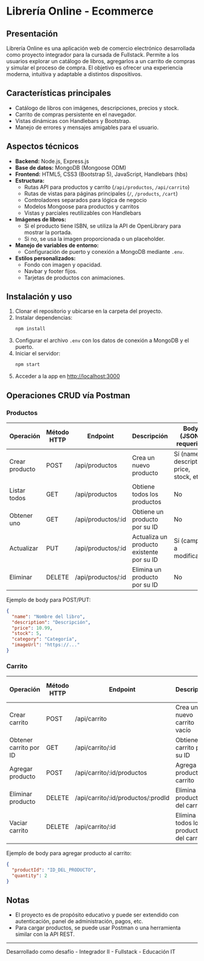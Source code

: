 # Librería Online - Ecommerce

## Presentación
Librería Online es una aplicación web de comercio electrónico desarrollada como proyecto integrador para la cursada de Fullstack. Permite a los usuarios explorar un catálogo de libros, agregarlos a un carrito de compras y simular el proceso de compra. El objetivo es ofrecer una experiencia moderna, intuitiva y adaptable a distintos dispositivos.

## Características principales
- Catálogo de libros con imágenes, descripciones, precios y stock.
- Carrito de compras persistente en el navegador.
- Vistas dinámicas con Handlebars y Bootstrap.
- Manejo de errores y mensajes amigables para el usuario.

## Aspectos técnicos
- **Backend:** Node.js, Express.js
- **Base de datos:** MongoDB (Mongoose ODM)
- **Frontend:** HTML5, CSS3 (Bootstrap 5), JavaScript, Handlebars (hbs)
- **Estructura:**
  - Rutas API para productos y carrito (`/api/productos`, `/api/carrito`)
  - Rutas de vistas para páginas principales (`/`, `/products`, `/cart`)
  - Controladores separados para lógica de negocio
  - Modelos Mongoose para productos y carritos
  - Vistas y parciales reutilizables con Handlebars
- **Imágenes de libros:**
  - Si el producto tiene ISBN, se utiliza la API de OpenLibrary para mostrar la portada.
  - Si no, se usa la imagen proporcionada o un placeholder.
- **Manejo de variables de entorno:**
  - Configuración de puerto y conexión a MongoDB mediante `.env`.
- **Estilos personalizados:**
  - Fondo con imagen y opacidad.
  - Navbar y footer fijos.
  - Tarjetas de productos con animaciones.

## Instalación y uso
1. Clonar el repositorio y ubicarse en la carpeta del proyecto.
2. Instalar dependencias:
   ```bash
   npm install
   ```
3. Configurar el archivo `.env` con los datos de conexión a MongoDB y el puerto.
4. Iniciar el servidor:
   ```bash
   npm start
   ```
5. Acceder a la app en [http://localhost:3000](http://localhost:3000)

## Operaciones CRUD vía Postman

### Productos
| Operación      | Método HTTP | Endpoint                  | Descripción                                 | Body (JSON) requerido         |
|----------------|-------------|---------------------------|---------------------------------------------|-------------------------------|
| Crear producto | POST        | /api/productos            | Crea un nuevo producto                      | Sí (name, description, price, stock, etc.) |
| Listar todos   | GET         | /api/productos            | Obtiene todos los productos                 | No                            |
| Obtener uno    | GET         | /api/productos/:id        | Obtiene un producto por su ID               | No                            |
| Actualizar     | PUT         | /api/productos/:id        | Actualiza un producto existente por su ID   | Sí (campos a modificar)       |
| Eliminar       | DELETE      | /api/productos/:id        | Elimina un producto por su ID               | No                            |

Ejemplo de body para POST/PUT:
```json
{
  "name": "Nombre del libro",
  "description": "Descripción",
  "price": 10.99,
  "stock": 5,
  "category": "Categoría",
  "imageUrl": "https://..."
}
```

### Carrito
| Operación                | Método HTTP | Endpoint                  | Descripción                                         | Body (JSON) requerido         |
|--------------------------|-------------|---------------------------|-----------------------------------------------------|-------------------------------|
| Crear carrito            | POST        | /api/carrito              | Crea un nuevo carrito vacío                         | No                            |
| Obtener carrito por ID   | GET         | /api/carrito/:id          | Obtiene el carrito por su ID                        | No                            |
| Agregar producto         | POST        | /api/carrito/:id/productos| Agrega un producto al carrito                       | Sí (productId, quantity)      |
| Eliminar producto        | DELETE      | /api/carrito/:id/productos/:prodId | Elimina un producto del carrito           | No                            |
| Vaciar carrito           | DELETE      | /api/carrito/:id          | Elimina todos los productos del carrito             | No                            |

Ejemplo de body para agregar producto al carrito:
```json
{
  "productId": "ID_DEL_PRODUCTO",
  "quantity": 2
}
```

## Notas
- El proyecto es de propósito educativo y puede ser extendido con autenticación, panel de administración, pagos, etc.
- Para cargar productos, se puede usar Postman o una herramienta similar con la API REST.

---
Desarrollado como desafío - Integrador II - Fullstack - Educación IT
